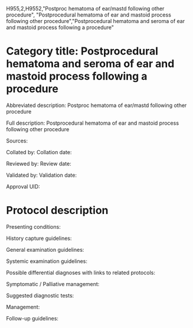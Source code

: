 H955,2,H9552,"Postproc hematoma of ear/mastd following other procedure", "Postprocedural hematoma of ear and mastoid process following other procedure","Postprocedural hematoma and seroma of ear and mastoid process following a procedure"
# Category title: Postprocedural hematoma and seroma of ear and mastoid process following a procedure

Abbreviated description: Postproc hematoma of ear/mastd following other procedure

Full description: Postprocedural hematoma of ear and mastoid process following other procedure

Sources:

Collated by:
Collation date:

Reviewed by:
Review date:

Validated by:
Validation date:

Approval UID:

# Protocol description

Presenting conditions:

History capture guidelines:

General examination guidelines:

Systemic examination guidelines:

Possible differential diagnoses with links to related protocols:

Symptomatic / Palliative management:

Suggested diagnostic tests:

Management:

Follow-up guidelines:

